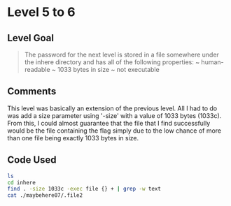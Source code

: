 # Level 5 to 6

## Level Goal
> The password for the next level is stored in a file somewhere under the inhere directory and has all of the following properties: ~ human-readable ~ 1033 bytes in size ~ not executable

## Comments
This level was basically an extension of the previous level. All I had to do was add a size parameter using '-size' with a value of 1033 bytes (1033c). From this, I could almost guarantee that the file that I find successfully would be the file containing the flag simply due to the low chance of more than one file being exactly 1033 bytes in size.

Code Used
------
```bash
ls
cd inhere
find . -size 1033c -exec file {} + | grep -w text
cat ./maybehere07/.file2
```
